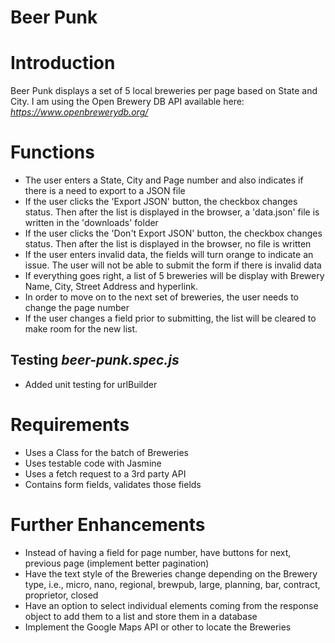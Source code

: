 # Beer Punk
# Introduction #

Beer Punk displays a set of 5 local breweries per page based on State and City.
I am using the Open Brewery DB API available here: *https://www.openbrewerydb.org/*

# Functions #
* The user enters a State, City and Page number and also indicates if there is a need to export to a JSON file
* If the user clicks the 'Export JSON' button, the checkbox changes status. Then after the list is displayed in the browser, a 'data.json' file is written in the 'downloads' folder
* If the user clicks the 'Don't Export JSON' button, the checkbox changes status. Then after the list is displayed in the browser, no file is written
* If the user enters invalid data, the fields will turn orange to indicate an issue. The user will not be able to submit the form if there is invalid data
* If everything goes right, a list of 5 breweries will be display with Brewery Name, City, Street Address and hyperlink.
* In order to move on to the next set of breweries, the user needs to change the page number
* If the user changes a field prior to submitting, the list will be cleared to make room for the new list.


## Testing *beer-punk.spec.js* ##

* Added unit testing for urlBuilder


# Requirements #

* Uses a Class for the batch of Breweries
* Uses testable code with Jasmine
* Uses a fetch request to a 3rd party API
* Contains form fields, validates those fields

# Further Enhancements #

* Instead of having a field for page number, have buttons for next, previous page (implement better pagination)
* Have the text style of the Breweries change depending on the Brewery type, i.e., micro, nano, regional, brewpub, large, planning, bar, contract, proprietor, closed
* Have an option to select individual elements coming from the response object to add them to a list and store them in a database
* Implement the Google Maps API or other to locate the Breweries



